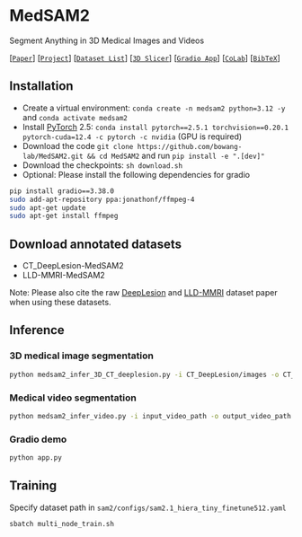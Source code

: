 # MedSAM2
Segment Anything in 3D Medical Images and Videos

[[`Paper`](tbd)] [[`Project`](tbd)] [[`Dataset List`](https://medsam-datasetlist.github.io/)] [[`3D Slicer`](https://github.com/bowang-lab/MedSAMSlicer/tree/MedSAM2)] [[`Gradio App`](app.py)] [[`CoLab`]()] [[`BibTeX`](#citing-medsam2)]

## Installation 

- Create a virtual environment: `conda create -n medsam2 python=3.12 -y` and `conda activate medsam2` 
- Install [PyTorch](https://pytorch.org/get-started/locally/) 2.5: `conda install pytorch==2.5.1 torchvision==0.20.1 pytorch-cuda=12.4 -c pytorch -c nvidia` (GPU is required)
- Download the code `git clone https://github.com/bowang-lab/MedSAM2.git && cd MedSAM2` and run `pip install -e ".[dev]"`
- Download the checkpoints: `sh download.sh`
- Optional: Please install the following dependencies for gradio

```bash
pip install gradio==3.38.0
sudo add-apt-repository ppa:jonathonf/ffmpeg-4
sudo apt-get update
sudo apt-get install ffmpeg
```
## Download annotated datasets

- CT_DeepLesion-MedSAM2
- LLD-MMRI-MedSAM2

Note: Please also cite the raw [DeepLesion](https://doi.org/10.1117/1.JMI.5.3.036501) and [LLD-MMRI](https://www.sciencedirect.com/science/article/pii/S0893608025001078) dataset paper when using these datasets. 

## Inference

### 3D medical image segmentation

```bash
python medsam2_infer_3D_CT_deeplesion.py -i CT_DeepLesion/images -o CT_DeepLesion/segmentation
```


### Medical video segmentation

```bash
python medsam2_infer_video.py -i input_video_path -o output_video_path 
```

### Gradio demo

```bash
python app.py
```

## Training

Specify dataset path in `sam2/configs/sam2.1_hiera_tiny_finetune512.yaml`

```bash
sbatch multi_node_train.sh
```


